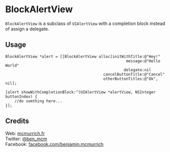 BlockAlertView
==============

```BlockAlertView``` is a subclass of ```UIAlertView``` with a completion block instead of assign a delegate.

Usage
--

```
BlockAlertView *alert = [[BlockAlertView alloc]initWithTitle:@"Hey!"
                                                     message:@"Hello World"
                                                    delegate:nil
                                           cancelButtonTitle:@"Cancel"
                                           otherButtonTitles:@"Ok", nil];
    
[alert showWithCompletionBlock:^(UIAlertView *alertView, NSInteger buttonIndex) {
    //do somthing here...
}];
```

Credits
--

Web: [mcmurrich.fr][1]  
Twitter: [@ben_mcm][2]  
Facebook: [facebook.com/benjamin.mcmurrich][3]  
  
  [1]: http://www.mcmurrich.fr "mcmurrich.fr"
  [2]: http://twitter.com/ben_mcm "Ben on Twitter"
  [3]: http://www.facebook.com/benjamin.mcmurrich "Ben on Facebook"
